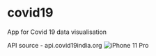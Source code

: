 # covid19
App for Covid 19 data visualisation

API source - api.covid19india.org
![iPhone 11 Pro](https://user-images.githubusercontent.com/16348649/116985983-d9b87000-acea-11eb-882d-ffd1e597b06c.png)
